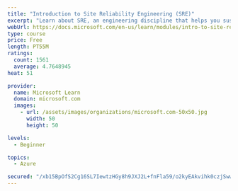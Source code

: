 ```yaml
---
title: "Introduction to Site Reliability Engineering (SRE)"
excerpt: "Learn about SRE, an engineering discipline that helps you sustainably achieve the appropriate level of reliability in your systems, services, and products."
webUrl: https://docs.microsoft.com/en-us/learn/modules/intro-to-site-reliability-engineering/
type: course
price: Free
length: PT55M
ratings:
  count: 1561
  average: 4.7648945
heat: 51

provider:
  name: Microsoft Learn
  domain: microsoft.com
  images:
    - url: /assets/images/organizations/microsoft.com-50x50.jpg
      width: 50
      height: 50

levels:
  - Beginner

topics:
  - Azure

secured: "/xb15BpOfS2Cg16SL7IewtzHGy8h9JXJ2L+fnFla59/o2kyEAkvihk0czjSwwLHiKPjrZPr2vRLzLcJmIAB9R9H2Hb2qPhxbY14nd0GQkC6xC1WfnYz3EPMOAqLmbNpFBIRbXAJDWNnPJ9TBpawxM7//nUUYQtTAwk4bxNGN/Cw5hcvNWK3qDDZVlSAPe2vv2bQXbzDy0KHV6MhdZtkwu5xpFjPVNCxJly5/yP3wwMC6sUnM857sTltE/l8KYhSGv+HhBOGa7STbQ7r/euZFMxOpAyi18MKtQFlGmfAmONTyjrDjKEDoZpu+9y4/rwcLmLuXXni6Qrq2UUM/De/EcXEIiUgWGGA4+NwwNkAxVoyYbLzAyZyHwDW/gqVXUmjpdgi9S6OFu2wB2UVAi8wZmG1m4eSdT3CAJlN9LREBKl0=;J+OsmlCzvknF1yp1SUlwWQ=="
---
```


